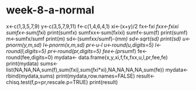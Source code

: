 # week-8-a-normal
x<-c(1,3,5,7,9)
y<-c(3,5,7,9,11)
f<-c(1,4,6,4,1)
xi<-(x+y)/2
fx<-f*xi
fxx<-f*xi*xi
sumfx<-sum(f*xi)
print(sumfx)
sumfxx<-sum(f*xi*xi)
sumf<-sum(f)
print(sumf)
m<-sumfx/sumf
print(m)
sd<-(sumfxx/sumf)-(m*m)
sd<-sqrt(sd)
print(sd)
u<-pnorm(y,m,sd)
l<-pnorm(x,m,sd)
pr<-u-l
u<-round(u,digits=5)
l<-round(l,digits=5)
pr<-round(pr,digits=5)
fee<-(pr*sumf)
fe<-round(fee,digits=0)
mydata<- data.frame(x,y,xi,f,fx,fxx,u,l,pr,fee,fe)
print(mydata)
sums<-list(NA,NA,NA,sum(f),sum(f*xi),sum(f*xi*xi),NA,NA,NA,NA,sum(fe))
mydata<-rbind(mydata,sums)
print(mydata,row.names=FALSE)
result<-chisq.test(f,p=pr,rescale.p=TRUE)
print(result)
